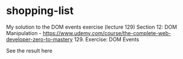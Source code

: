 # shopping-list
My solution to the DOM events exercise (lecture 129) 
Section 12: DOM Manipulation - https://www.udemy.com/course/the-complete-web-developer-zero-to-mastery
129. Exercise: DOM Events

See the result here
